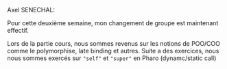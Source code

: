 


Axel SENECHAL:

Pour cette deuxième semaine, mon changement de groupe est maintenant effectif.

Lors de la partie cours, nous sommes revenus sur les notions de POO/COO comme le polymorphise, late binding et autres. Suite a des exercices, nous nous sommes exercés sur `"self"` et `"super"` en Pharo (dynamc/static call)

